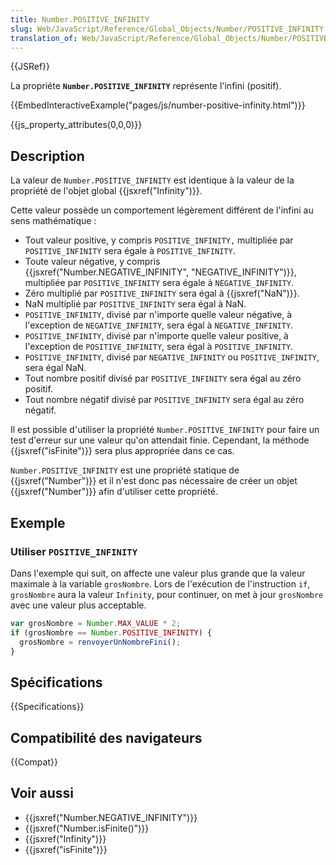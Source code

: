 ```yaml
---
title: Number.POSITIVE_INFINITY
slug: Web/JavaScript/Reference/Global_Objects/Number/POSITIVE_INFINITY
translation_of: Web/JavaScript/Reference/Global_Objects/Number/POSITIVE_INFINITY
---
```


{{JSRef}}

La propriéte **`Number.POSITIVE_INFINITY`** représente l'infini (positif).

{{EmbedInteractiveExample("pages/js/number-positive-infinity.html")}}

{{js_property_attributes(0,0,0)}}

## Description

La valeur de `Number.POSITIVE_INFINITY` est identique à la valeur de la propriété de l'objet global {{jsxref("Infinity")}}.

Cette valeur possède un comportement légèrement différent de l'infini au sens mathématique :

- Tout valeur positive, y compris `POSITIVE_INFINITY,` multipliée par `POSITIVE_INFINITY` sera égale à `POSITIVE_INFINITY`.
- Toute valeur négative, y compris {{jsxref("Number.NEGATIVE_INFINITY", "NEGATIVE_INFINITY")}}, multipliée par `POSITIVE_INFINITY` sera égale à `NEGATIVE_INFINITY`.
- Zéro multiplié par `POSITIVE_INFINITY` sera égal à {{jsxref("NaN")}}.
- NaN multiplié par `POSITIVE_INFINITY` sera égal à NaN.
- `POSITIVE_INFINITY`, divisé par n'importe quelle valeur négative, à l'exception de `NEGATIVE_INFINITY`, sera égal à `NEGATIVE_INFINITY`.
- `POSITIVE_INFINITY`, divisé par n'importe quelle valeur positive, à l'exception de `POSITIVE_INFINITY`, sera égal à `POSITIVE_INFINITY`.
- `POSITIVE_INFINITY`, divisé par `NEGATIVE_INFINITY` ou `POSITIVE_INFINITY`, sera égal NaN.
- Tout nombre positif divisé par `POSITIVE_INFINITY` sera égal au zéro positif.
- Tout nombre négatif divisé par `POSITIVE_INFINITY` sera égal au zéro négatif.

Il est possible d'utiliser la propriété `Number.POSITIVE_INFINITY` pour faire un test d'erreur sur une valeur qu'on attendait finie. Cependant, la méthode {{jsxref("isFinite")}} sera plus appropriée dans ce cas.

`Number.POSITIVE_INFINITY` est une propriété statique de {{jsxref("Number")}} et il n'est donc pas nécessaire de créer un objet {{jsxref("Number")}} afin d'utiliser cette propriété.

## Exemple

### Utiliser `POSITIVE_INFINITY`

Dans l'exemple qui suit, on affecte une valeur plus grande que la valeur maximale à la variable `grosNombre`. Lors de l'exécution de l'instruction `if`, `grosNombre` aura la valeur `Infinity`, pour continuer, on met à jour `grosNombre` avec une valeur plus acceptable.

```js
var grosNombre = Number.MAX_VALUE * 2;
if (grosNombre == Number.POSITIVE_INFINITY) {
  grosNombre = renvoyerUnNombreFini();
}
```

## Spécifications

{{Specifications}}

## Compatibilité des navigateurs

{{Compat}}

## Voir aussi

- {{jsxref("Number.NEGATIVE_INFINITY")}}
- {{jsxref("Number.isFinite()")}}
- {{jsxref("Infinity")}}
- {{jsxref("isFinite")}}
